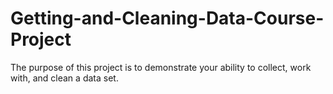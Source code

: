# Getting-and-Cleaning-Data-Course-Project
The purpose of this project is to demonstrate your ability to collect, work with, and clean a data set.
